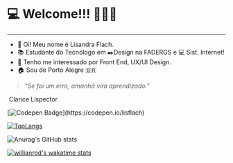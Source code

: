 # 💻 Welcome!!! 👩🏽‍💻

------

- 👋 Oi! Meu nome é Lisandra Flach.
- 📚 Estudante do Tecnólogo em ✒️Design na FADERGS e 💻 Sist. Internet!
- 👀 Tenho me interessado por Front End, UX/UI Design.
- 🏠 Sou de Porto Alegre 🇧🇷

> *“Se foi um erro, amanhã vira aprendizado.”*

​												   Clarice Lispector

[![Codepen Badge](https://img.shields.io/badge/-Codepen-black?style=flat-square&logo=Codepen&logoColor=white&link=[https://codepen.io/lisflach](https://codepen.io/lisflach))](https://codepen.io/lisflach)

[![TopLangs](https://github-readme-stats.vercel.app/api/top-langs/?username=lisflach&layout=compact)](https://github.com/lisflach/github-readme-stats)

![Anurag's GitHub stats](https://github-readme-stats.vercel.app/api?username=lisflach&show_icons=true&theme=radical)

[![willianrod's wakatime stats](https://github-readme-stats.vercel.app/api/wakatime?username=willianrod)](https://github.com/lisflach/github-readme-stats)


